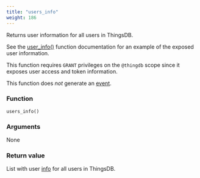 ```yaml
---
title: "users_info"
weight: 186
---
```


Returns user information for all users in ThingsDB.

See the [user_info()](../../thingsdb-api/user_info) function documentation for an example of the exposed user information.

This function requires `GRANT` privileges on the `@thingdb` scope since it
exposes user access and token information.

This function does *not* generate an [event](../../overview/events).

### Function
`users_info()`

### Arguments
None

### Return value
List with user [info](../../data-types/info) for all users in ThingsDB.